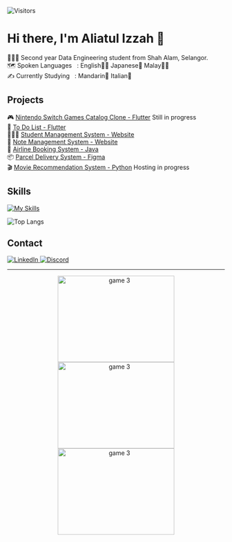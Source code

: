 ![Visitors](https://api.visitorbadge.io/api/visitors?path=https%3A%2F%2Fgithub.com%2Foishylea%2Flearn-github&labelColor=%23d9e3f0&countColor=%23697689&style=flat)

# Hi there, I'm Aliatul Izzah 🫧

👩🏻‍🎓 Second year Data Engineering student from Shah Alam, Selangor.<br>
🗺️ Spoken Languages&nbsp;&nbsp;&nbsp;: English💂🏻 Japanese🍡 Malay🧕🏻<br>
✍️ Currently Studying&nbsp;&nbsp;&nbsp;: Mandarin🐉 Italian🍕<br>

## Projects

🎮 [Nintendo Switch Games Catalog Clone - Flutter](https://switchsavvy-5465c.web.app/) Still in progress<br>
📱 [To Do List - Flutter](https://github.com/oishylea/Flutter-To-Do-List-App)<br>
👩🏻‍🏫 [Student Management System - Website](https://github.com/oishylea/StudentManagement)<br>
📒 [Note Management System - Website](https://github.com/oishylea/NoteManagementSystem)<br>
🛫 [Airline Booking System - Java](https://github.com/oishylea/AirlineBookingSystem)<br>
📦 [Parcel Delivery System - Figma](https://github.com/oishylea/ParcelDeliverySystem)<br>
🎬 [Movie Recommendation System - Python](https://github.com/oishylea/MovieRecommendation) Hosting in progress<br>


## Skills

[![My Skills](https://skillicons.dev/icons?i=js,html,css,cpp,java,php,dart,flutter,figma,r,firebase,py,ps)](https://skillicons.dev)

![Top Langs](https://github-readme-stats.vercel.app/api/top-langs/?username=oishylea&layout=compact)

## Contact

<p>
<a href="https://www.linkedin.com/in/aliatul-izzah/" target="_blank">
  <img src="https://skillicons.dev/icons?i=linkedin" alt="LinkedIn" />
</a>

<a href="https://discord.com/users/izzahalia" target="_blank">
  <img src="https://skillicons.dev/icons?i=discord" alt="Discord" />
</a>
</p>

---
<p align="center">
  <img src="https://media.giphy.com/media/13HBDT4QSTpveU/giphy.gif" alt="game 3" width="270" height="200">
  <img src="https://media.giphy.com/media/WJOq6yKop0A1y/giphy.gif" alt="game 3" width="270" height="200">
  <img src="https://media.giphy.com/media/KZGN8tU5OmFJC/giphy.gif" alt="game 3" width="270" height="200">
</p>

